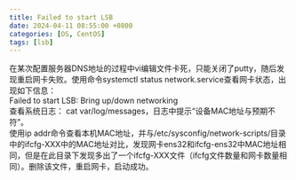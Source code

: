 ```yaml
---
title: Failed to start LSB
date: 2024-04-11 08:55:00 +0800
categories: [OS, CentOS]
tags: [lsb]
---
```


在某次配置服务器DNS地址的过程中vi编辑文件卡死，只能关闭了putty，随后发现重启网卡失败。使用命令systemctl status network.service查看网卡状态，出现如下信息：  
Failed to start LSB: Bring up/down networking    
查看系统日志：
cat var/log/messages，日志中提示“设备MAC地址与预期不符”。  
使用ip addr命令查看本机MAC地址，并与/etc/sysconfig/network-scripts/目录中的ifcfg-XXX中的MAC地址对比，发现网卡ens32和ifcfg-ens32中MAC地址相同，但是在此目录下发现多出了一个ifcfg-XXX文件（ifcfg文件数量和网卡数量相同）。删除该文件，重启网卡，启动成功。